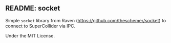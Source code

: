 README: socket
-----------------------
Simple `socket` library from Raven (https://github.com/theschemer/socket) to connect to SuperCollider via IPC.

Under the MIT License.